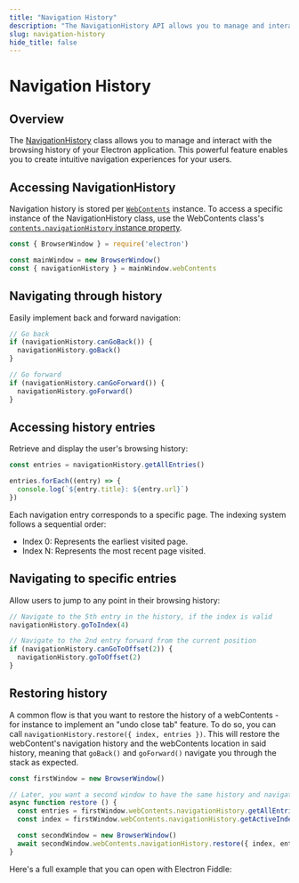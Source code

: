 ```yaml
---
title: "Navigation History"
description: "The NavigationHistory API allows you to manage and interact with the browsing history of your Electron application."
slug: navigation-history
hide_title: false
---
```


# Navigation History

## Overview

The [NavigationHistory](../api/navigation-history.md) class allows you to manage and interact with the browsing history of your Electron application. This powerful feature enables you to create intuitive navigation experiences for your users.

## Accessing NavigationHistory

Navigation history is stored per [`WebContents`](../api/web-contents.md) instance. To access a specific instance of the NavigationHistory class, use the WebContents class's [`contents.navigationHistory` instance property](https://www.electronjs.org/docs/latest/api/web-contents#contentsnavigationhistory-readonly).

```js
const { BrowserWindow } = require('electron')

const mainWindow = new BrowserWindow()
const { navigationHistory } = mainWindow.webContents
```

## Navigating through history

Easily implement back and forward navigation:

```js @ts-type={navigationHistory:Electron.NavigationHistory}
// Go back
if (navigationHistory.canGoBack()) {
  navigationHistory.goBack()
}

// Go forward
if (navigationHistory.canGoForward()) {
  navigationHistory.goForward()
}
```

## Accessing history entries

Retrieve and display the user's browsing history:

```js @ts-type={navigationHistory:Electron.NavigationHistory}
const entries = navigationHistory.getAllEntries()

entries.forEach((entry) => {
  console.log(`${entry.title}: ${entry.url}`)
})
```

Each navigation entry corresponds to a specific page. The indexing system follows a sequential order:

- Index 0: Represents the earliest visited page.
- Index N: Represents the most recent page visited.

## Navigating to specific entries

Allow users to jump to any point in their browsing history:

```js @ts-type={navigationHistory:Electron.NavigationHistory}
// Navigate to the 5th entry in the history, if the index is valid
navigationHistory.goToIndex(4)

// Navigate to the 2nd entry forward from the current position
if (navigationHistory.canGoToOffset(2)) {
  navigationHistory.goToOffset(2)
}
```

## Restoring history

A common flow is that you want to restore the history of a webContents - for instance to implement an "undo close tab" feature. To do so, you can call `navigationHistory.restore({ index, entries })`. This will restore the webContent's navigation history and the webContents location in said history, meaning that `goBack()` and `goForward()` navigate you through the stack as expected.

```js @ts-type={navigationHistory:Electron.NavigationHistory}
const firstWindow = new BrowserWindow()

// Later, you want a second window to have the same history and navigation position
async function restore () {
  const entries = firstWindow.webContents.navigationHistory.getAllEntries()
  const index = firstWindow.webContents.navigationHistory.getActiveIndex()

  const secondWindow = new BrowserWindow()
  await secondWindow.webContents.navigationHistory.restore({ index, entries })
}
```

Here's a full example that you can open with Electron Fiddle:

```fiddle docs/latest/fiddles/features/navigation-history
```
